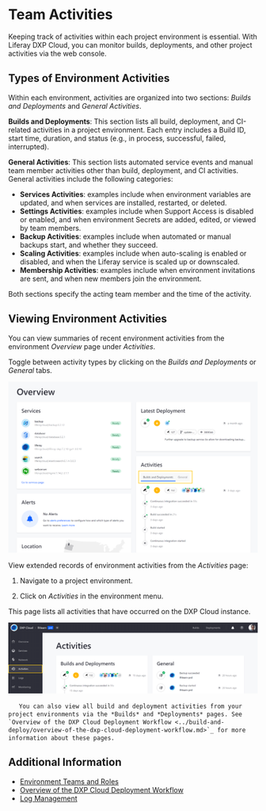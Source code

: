 # Team Activities

Keeping track of activities within each project environment is essential. With Liferay DXP Cloud, you can monitor builds, deployments, and other project activities via the web console.

## Types of Environment Activities

Within each environment, activities are organized into two sections: _Builds and Deployments_ and _General Activities_.

**Builds and Deployments**: This section lists all build, deployment, and CI-related activities in a project environment. Each entry includes a Build ID, start time, duration, and status (e.g., in process, successful, failed, interrupted).

**General Activities**: This section lists automated service events and manual team member activities other than build, deployment, and CI activities. General activities include the following categories:

-   **Services Activities**: examples include when environment variables are updated, and when services are installed, restarted, or deleted.
-   **Settings Activities**: examples include when Support Access is disabled or enabled, and when environment Secrets are added, edited, or viewed by team members.
-   **Backup Activities**: examples include when automated or manual backups start, and whether they succeed.
-   **Scaling Activities**: examples include when auto-scaling is enabled or disabled, and when the Liferay service is scaled up or downscaled.
-   **Membership Activities**: examples include when environment invitations are sent, and when new members join the environment.

Both sections specify the acting team member and the time of the activity.

## Viewing Environment Activities

You can view summaries of recent environment activities from the environment _Overview_ page under _Activities_.

Toggle between activity types by clicking on the _Builds and Deployments_ or _General_ tabs.

![Figure 1: View environment activities from the Overview page.](./team-activities/images/01.png)

View extended records of environment activities from the _Activities_ page:

1. Navigate to a project environment.

1. Click on _Activities_ in the environment menu.

This page lists all activities that have occurred on the DXP Cloud instance.

![Figure 2: View extended environment activities from the Activities page.](./team-activities/images/02.png)

```note::
   You can also view all build and deployment activities from your project environments via the *Builds* and *Deployments* pages. See `Overview of the DXP Cloud Deployment Workflow <../build-and-deploy/overview-of-the-dxp-cloud-deployment-workflow.md>`_ for more information about these pages.
```

## Additional Information

-   [Environment Teams and Roles](./environment-teams-and-roles.md)
-   [Overview of the DXP Cloud Deployment Workflow](../build-and-deploy/overview-of-the-dxp-cloud-deployment-workflow.md)
-   [Log Management](../troubleshooting/log-management.md)
